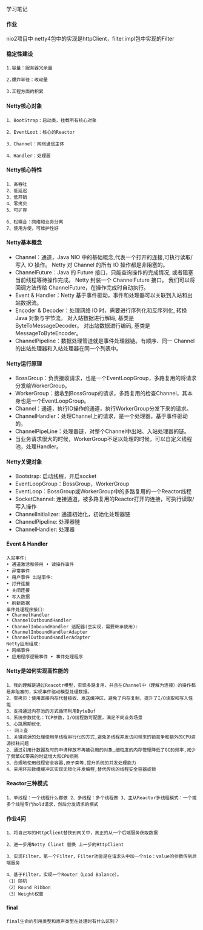 学习笔记

#### 作业

nio2项目中 netty4包中的实现是httpClient，filter.impl包中实现的Filter


#### 稳定性建设
```
1.容量：服务器冗余量

2.爆炸半径：改动量

3.工程方面的积累

```

#### Netty核心对象

````
1、BootStrap：启动类，挂载所有核心对象

2、EventLoot：核心的Reactor

3、Channel：网络通信主体

4、Handler：处理器

````

#### Netty核心特性

````
1、高吞吐
2、低延迟
3、低开销
4、零拷贝
5、可扩容

6、松耦合：网络和业务分离
7、使用方便，可维护性好
````

#### Netty基本概念

- Channel：通道，Java NIO 中的基础概念,代表一个打开的连接,可执行读取/写入 IO 操作。 Netty 对 Channel 的所有 IO 操作都是非阻塞的。
- ChannelFuture：Java 的 Future 接口，只能查询操作的完成情况, 或者阻塞当前线程等待操作完成。 Netty 封装一个 ChannelFuture 接口。
                 我们可以将回调方法传给 ChannelFuture，在操作完成时自动执行。
- Event & Handler：Netty 基于事件驱动，事件和处理器可以关联到入站和出站数据流。
- Encoder & Decoder：处理网络 IO 时，需要进行序列化和反序列化, 转换 Java 对象与字节流。 对入站数据进行解码, 基类是 ByteToMessageDecoder。 对出站数据进行编码, 基类是 MessageToByteEncoder。
- ChannelPipeline：数据处理管道就是事件处理器链。有顺序、同一 Channel 的出站处理器和入站处理器在同一个列表中。

#### Netty运行原理

- BossGroup：负责接收请求，也是一个EventLoopGroup，多路复用的将请求分发给WorkerGroup。
- WorkerGroup：接收到BossGroup的请求，多路复用的检查Channel，其本身也是一个EventLoopGroup。
- Channel：通道，执行IO操作的通道，执行WorkerGroup分发下来的请求。
- ChannelHandler：处理Channel上的请求，是一个处理器，基于事件驱动的。
- ChannelPipeLine：处理器链，对整个Channel中出站、入站处理器的链。
- 当业务请求很大的时候，WorkerGroup不足以处理的时候，可以自定义线程池，处理Handler。

#### Netty关键对象

- Bootstrap: 启动线程，开启socket 
- EventLoopGroup：BossGroup，WorkerGroup
- EventLoop：BossGroup或WorkerGroup中的多路复用的一个Reactor线程
- SocketChannel: 连接通道，被多路复用的Reactor打开的连接，可执行读取/写入操作
- ChannelInitializer: 通道初始化，初始化处理器链
- ChannelPipeline: 处理器链 
- ChannelHandler: 处理器

#### Event & Handler
````
入站事件:
• 通道激活和停用 • 读操作事件
• 异常事件
• 用户事件 出站事件:
• 打开连接
• 关闭连接
• 写入数据
• 刷新数据
事件处理程序接口:
• ChannelHandler
• ChannelOutboundHandler
• ChannelInboundHandler 适配器(空实现，需要继承使用):
• ChannelInboundHandlerAdapter
• ChannelOutboundHandlerAdapter
Netty应用组成:
• 网络事件
• 应用程序逻辑事件 • 事件处理程序
````

#### Netty是如何实现高性能的

```
1、我的理解是通过Reacotr模型，实现多路复用，并且在Channel中（理解为连接）的操作都是非阻塞的，实现事件驱动模型处理数据。
2、零拷贝：使用直接内存代替接收、发送缓冲区，避免了内存复制，提升了I/O读取和写入性能
3、支持通过内存池的方式循环利用ByteBuf
4、系统参数优化：TCP参数，I/O线程数可配置，满足不同业务场景
5、心跳周期优化
-- 网上查
1、关键资源的处理使用单线程串行化的方式,避免多线程并发访问带来的锁竞争和额外的CPU资源损耗问题
2、通过引用计数器及时的申请释放不再被引用的对象,细粒度的内存管理降低了GC的频率,减少了频繁GC带来的时延增大和CPU损耗
3、合理地使用线程安全容器,原子类等,提升系统的并发处理能力
4、采用环形数组缓冲区实现无锁化并发编程,替代传统的线程安全容器或锁
```

#### Reactor三种模式
``
1、单线程：一个线程什么都做
2、多线程：多个线程做
3、主从Reactor多线程模式：一个或多个线程专门hold请求，然后分发请求的模式
``

#### 作业4问

```
1、将自己写的HttpClient替换到网关中，真正的从一个后端服务获取数据

2、进一步用Netty Clinet 替换 上一步的HttpClient

3、实现Filter，第一个Filter，Filter功能是在请求头中加一个nio：value的参数传到后端服务

4、基于Filter，实现一个Router（Load Balance）。
（1）随机
（2）Round Ribbon
（3）Weight权重
```

#### final
````
final生命的引用类型和原声类型在处理时有什么区别？

````
